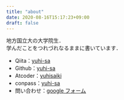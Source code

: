 ```yaml
---
title: "about"
date: 2020-08-16T15:17:23+09:00
draft: false
---
```


地方国立大の大学院生．  
学んだことをつれづれなるままに書いています．

- Qiita：[yuhi-sa](https://qiita.com/yuhi-sa)
- Github：[yuhi-sa](https://github.com/yuhi-sa)
- Atcoder：[yuhisaiki](https://atcoder.jp/users/yuhisaiki)
- conpass：[yuhi-sa](https://connpass.com/user/yuhi-sa/)
- 問い合わせ：[google フォーム](https://docs.google.com/forms/d/e/1FAIpQLSdU2lizo_DhioQUFzlnf9YCmT-veZ-m4Hl8m1NDBRWSsQ2nIw/viewform?usp=sf_link)